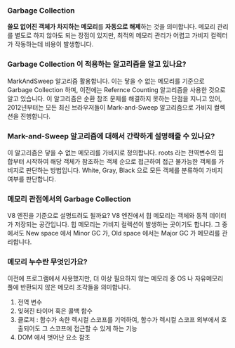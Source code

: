 ### Garbage Collection

**쓸모 없어진 객체가 차지하는 메모리**를 **자동으로 해제**하는 것을 의미합니다. 메모리 관리를 별도로 하지 않아도 되는 장점이 있지만, 최적의 메모리 관리가 어렵고 가비지 컬렉터가 작동하는데 비용이 발생합니다.

### Garbage Collection 이 적용하는 알고리즘을 알고 있나요?

MarkAndSweep 알고리즘 활용합니다. 이는 닿을 수 없는 메모리를 기준으로 Garbage Collection 하며, 이전에는 Refernce Counting 알고리즘을 사용한 것으로 알고 있습니다. 이 알고리즘은 순환 참조 문제를 해결하지 못하는 단점을 지니고 있어, 2012년부터는 모든 최신 브라우저들이 Mark-and-Sweep 알고리즘으로 가비지 컬렉션을 진행합니다.

### Mark-and-Sweep 알고리즘에 대해서 간략하게 설명해줄 수 있나요?

이 알고리즘은 닿을 수 없는 메모리를 가비지로 정의합니다. roots 라는 전역변수의 집합부터 시작하여 해당 객체가 참조하는 객체 순으로 접근하여 접근 불가능한 객체를 가비지로 판단하는 방법입니다. White, Gray, Black 으로 모든 객체를 분류하여 가비지 여부를 판단합니다.

### 메모리 관점에서의 Garbage Collection

V8 엔진을 기준으로 설명드려도 될까요? V8 엔진에서 힙 메모리는 객체와 동적 데이터가 저장되는 공간입니다. 힙 메모리는 가비지 컬렉션이 발생하는 곳이기도 합니다. 그 중에서도 New space 에서 Minor GC 가, Old space 에서는 Major GC 가 메모리를 관리합니다.

### 메모리 누수란 무엇인가요?

이전에 프로그램에서 사용했지만, 더 이상 필요하지 않는 메모리 중 OS 나 자유메모리 풀에 반환되지 않은 메모리 조각들을 의미합니다.

1. 전역 변수
2. 잊혀진 타이머 혹은 콜백 함수
3. 클로져 : 함수가 속한 렉시컬 스코프를 기억하여, 함수가 렉시컬 스코프 외부에서 호출되어도 그 스코프에 접근할 수 있게 하는 기능
4. DOM 에서 벗어난 요소 참조
